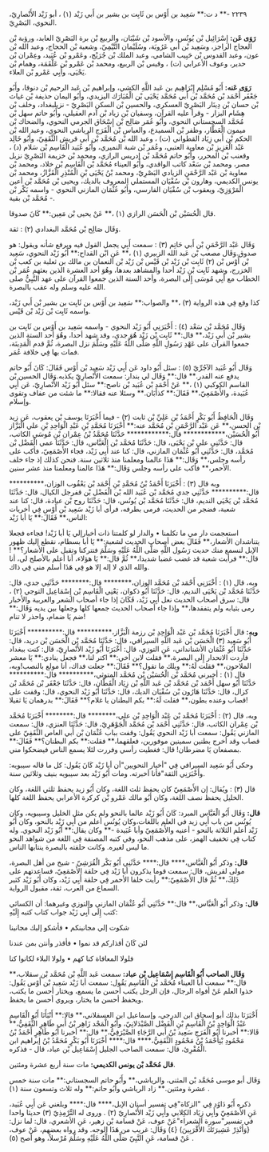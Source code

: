 ٢٢٣٩ -** د ت:** سَعِيد بن أَوْس بن ثَابِت بن بشير بن أَبي زَيْد (١) ، أبو زَيْد الأَنْصارِيّ، النحوي، البَصْرِيّ.

**رَوَى عَن:** إِسْرَائِيل بْن يُونُس، والأسود بْن شَيْبَان، والربيع بْن برة البَصْرِيّ العابد، ورؤبة بْن العجاج الراجز، وسَعِيد بْن أَبي عَرُوبَة، وسُلَيْمان التَّيْمِيّ، وشعبة بْن الحجاج، وعبد الله بْن عون، وعبد القدوس بْن حَبِيب الشامي، وعبد الملك بْن جُرَيْج، وعَمْرو بْن عُبَيد، وعِمْران بْن حدير، وعوف الأعرابي (ت) ، وقيس بْن الربيع، ومحمد بْن عَمْرو بْن عَلْقَمَة، وهمام بْن يَحْيَى، وأَبِي عَمْرو بْن العلاء.

**رَوَى عَنه:** أَبُو مُسْلِم إِبْرَاهِيم بن عَبد اللَّهِ الكشي، وإبراهيم بْن عَبد الرحيم بْن دنوقا، وأَبُو جَعْفَر أَحْمَد بْن مُحَمَّد بْن أَبي مُحَمَّد يَحْيَى بْن الْمُبَارَك اليزيدي، وأَبُو اليمان حذيفة بْن غياث بْن حسان بْن دِينَار البَصْرِيّ العسكري، والحسين بْن السكن البَصْرِيّ - نزيلبغداد، وخلف بْن هِشَام البزار - وقرأ عليه القرآن، وسفيان بْن زياد بْن آدم العقيلي، وأَبُو حاتم سهل بْن مُحَمَّد السجستاني النحوي، وأَبُو عُمَر صَالِح بْن إِسْحَاق الجرمي النحوي، والضحاك بْن ميمون الْعَطَّار، وظفر بْن السميدع، والعباس بْن الْفَرَج الرياشي النحوي، وعبد الله بْن الحكم بْن أَبي زِيَاد القطواني (ت) ، وعبد الله بْن مُحَمَّد بْن أَبي قريش الثَّقَفِيّ، وأَبُو خَالِد عَبْد الْعَزِيزِ بْن معاوية العتبي، وعُمَر بْن شبة النميري، وأَبُو عُبَيد الْقَاسِم بْن سَلام (د) ، وقعنب بْن المحرر، وأَبُو حاتم مُحَمَّد بْن إدريس الرازي، ومحمد بْن خزيمة البَصْرِيّ نزيل مصر، ومحمد بْن سَعْد كاتب الواقدي، وأَبُو العيناء مُحَمَّد بْن الْقَاسِم بْن خلاد، ومحمد بْن معاوية بْن عَبْد الرَّحْمَنِ الزيادي البَصْرِيّ، ومحمد بْنُ يَحْيَى بْنِ الْمُنْذِرِ الْقَزَّازُ، ومحمد بْن يونس الكديمي، وهارون بْن سُفْيَان المستملي المعروف بالديك، ويحيى بْن مُحَمَّد بْن أعين الْمَرْوَزِيّ، ويعقوب بْن سُفْيَان الفارسي، وأَبُو عُثْمَان المازني النحوي - واسمه بَكْر بْن مُحَمَّد بْن بقية -.

قال الْحُسَيْن بْن الْحَسَن الرازي (١) ،** عَنْ يحيى بْن مَعِين:** كَانَ صدوقا.

وَقَال صَالِح بْن مُحَمَّد البغدادي (٢) : ثقة.

وَقَال عَبْد الرَّحْمَنِ بْن أَبي حَاتِم (٣) : سمعت أَبِي يجمل القول فيه ويرفع شأنه ويقول: هو صدوق.وَقَال مصعب بْن عَبد الله الزبيري (١) ،** عَنِ ابْن القداح:** أَبُو زَيْد النحوي، سَعِيد بْن أَوْس بْن (٢) ثَابِت بْن زَيْد بْن قَيْس بْن زَيْد بْن النعمان بن مالك بن ثعلبة بن كعب بْن الخزرج، وشهد ثَابِت بْن زَيْد أحدا والمشاهد بعدها، وهُوَ أحد العشرة الذين بعثهم عُمَر بْن الخطاب مع أَبِي مُوسَى إِلَى البصرة، وأحد الستة الذين جمعوا القرآن على عهد النَّبِيُّ صلى الله عليه وسلم وله عقب بالبصرة.

كذا وقع فِي هذه الرواية (٣) ،** والصواب:** سَعِيد بن أَوْس بن ثَابِت بن بشير بْن أَبي زَيْد، واسمه ثَابِت بْن زَيْد بْن قَيْس.

وَقَال مُحَمَّد بْن سَعْد (٤) : أَخْبَرَنِي أَبُو زَيْد النحوي - واسمه سَعِيد بن أَوْس بن ثَابِت بن بشير بْن أَبي زَيْد،** قال:** ثَابِت بْن زَيْد هُوَ جدي، وقد شهد أحدا، وهُوَ أحد الستة الذين جمعوا القرآن على عَهْدِ رَسُولِ اللَّهِ صَلَّى اللَّهُ عَلَيْهِ وسَلَّمَ نزل البصرة، ثُمَّ قدم الْمَدِينَة، فمات بها فِي خلافة عُمَر.

وَقَال أَبُو عُبَيد الآجُرِّيّ (٥) : سئل أَبُو داود عَن أَبِي زَيْد سَعِيد بْن أَوْس فَقَالَ: كَانَ أَبُو حاتم يدفع عنه القدر.** قال:** وَقَال لي بندار: سمعت الأَنْصارِيّ يكذبه.وَقَال الحسين بْن القاسم الكوكبي (١) ،** عَنْ أَحْمَد بْن عُبَيد بْن ناصح:** سئل أَبُو زَيْد الأَنْصارِيّ، عَن أَبِي عُبَيدة، والأَصْمَعِيّ،** فَقَالَ:** كذأَبَان.** وسئلا عنه فقالا:** ما شئت من عفاف وتقوى وإسلام.

وَقَال الْحَافِظُ أَبُو بَكْرٍ أَحْمَدُ بْن عَلِيِّ بْن ثابت (٢) - فيما أَخْبَرَنَا يوسف بْن يعقوب، عَن زيد بْن الحسن،** عَن عَبْد الرَّحْمَنِ بْن مُحَمَّد عنه:** أَخْبَرَنَا مُحَمَّدِ بْنِ عَبْدِ الْوَاحِدِ بْنِ علي الْبَزَّاز أَبُو الْحُسَيْن،************ قال:************ حَدَّثَنَا مُحَمَّدُ بْنُ عِمْران بْنِ مُوسَى الكاتب، قال: حَدَّثَنِي علي بْن يَحْيَى، قال: حَدَّثَنَا مُحَمَّد بْن الْعَبَّاس، قال: حَدَّثَنَا عمي الْفَضْل بْن مُحَمَّد، قال: حَدَّثَنِي أَبُو عُثْمَان المازني، قال: كنا عند أَبِي زَيْد، فجاء الأَصْمَعِيّ، فأكب على رأسه وجلس،** وَقَال:** هَذَا عالمنا ومعلمنا منذ ثلاثين سنة. فنحن كذلك إذ جاء خلف الأحمر،** فأكب على رأسه وجلس وَقَال:** هَذَا عالمنا ومعلمنا منذ عشر سنين.

وبه قال (٣) : أَخْبَرَنَا أَحْمَدُ بْنُ مُحَمَّدِ بْنِ أَحْمَد بْن يَعْقُوب الوزان،********** قال:********** حَدَّثَنِي جدي مُحَمَّد بْن عُبَيد الله بْن الْفَضْل بْن قفرجل الكيال، قال: حَدَّثَنَا مُحَمَّد بْن يَحْيَى النديم، قال: حَدَّثَنَا مُحَمَّد بْن يُونُس، قال: حَدَّثَنَا روح بْن عبادة، قال: كنا عند شعبة، فضجر من الحديث، فرمى بطرفه، فرأى أبا زَيْد سَعِيد بْن أَوْس فِي أخريات الناس،** فَقَالَ:** يَا أبا زَيْد:

استعجمت دار مي ما تكلمنا • والدار لو كلمتنا ذات أخبارإلي يَا أبا زَيْد! فجاءه فجعلا يتناشدان الأشعار،** فَقَالَ بعض أصحاب الحديث لشعبة:** يَا أبا بسطام، نقطع إليك ظهور الإبل لنسمع منك حديث رَسُول اللَّهِ صَلَّى اللَّهُ عَلَيْهِ وسَلَّمَ فتتركنا وتقبل على الأشعار؟** ! قال:** فرأيت شعبة قد غضب غضبا شديدا،** ثُمَّ قال:** يَا هؤلاء، أنا أعلم بالأصلح لي، أنا والله الذي لا إله إلا هو فِي هَذَا أسلم مني فِي ذاك.

وبه، قال (١) : أَخْبَرَنِي أَحْمَد بْن مُحَمَّد الوزان،******** قال:******** حَدَّثَنِي جدي، قال: حَدَّثَنَا مُحَمَّد بْن يَحْيَى النديم، قال: حَدَّثَنَا أَبُو ذكوان، يَعْنِي الْقَاسِم بْن إِسْمَاعِيل التوجي (٢) ، قال: سرق أصحاب الحديث نعل أَبِي زَيْد، فَكَانَ إذا جاء أصحاب الشعر والعربية والأخبار رمى بثيابه ولم يتفقدها،** وإذا جاء أصحاب الحديث جمعها كلها وجعلها بين يديه وَقَال:** ضم يَا ضمام، واحذر لا تنام!

**وبه:** قال أَخْبَرَنَا مُحَمَّد بْن عَبْد الْوَاحِدِ بْن رزمة الْبَزَّاز،********** قال:********** أَخْبَرَنَا أَبُو سَعِيد (٣) الْحَسَن بْن عَبد اللَّهِ السيرافي، قال: حَدَّثَنَا مُحَمَّد بْن الْحَسَن بْن دريد، قال: حَدَّثَنَا أَبُو عُثْمَان الأشنانداني، عَنِ التوزي، قال: أَخْبَرَنَا أَبُو زَيْد الأَنْصارِيّ، قال: كنت ببغداد فأردت الانحدار إِلَى البصرة،** فقلت لابن أخي:** اكتر لنا،** فجعل ينادي:** يَا معشر الملاحون،** فقلت لَهُ:** ويلك ما تقول؟** فَقَالَ:** جعلت فداك، أنا مولع بالنصب!وبه، قال (١) : أخبرني مُحَمَّد بْن الْحُسَيْن بْن مُحَمَّد المتوثي،********** قال:********** حَدَّثَنَا أَبُو سهل أَحْمَد بْن مُحَمَّد بْن عَبد اللَّهِ بْن زِيَاد الْقَطَّان، قال: حَدَّثَنَا جَعْفَر بْن مُحَمَّد بْن كزال، قال: حَدَّثَنَا هَارُون بْن سُفْيَان الديك، قال: حَدَّثَنَا أَبُو زَيْد النحوي، قال: وقفت على قصاب وعنده بطون،** فقلت لَهُ:** بكم البطنان يا غلام؟** فَقَالَ:** بدرهمان يَا ثقيلا!

وبه، قال (٢) : أَخْبَرَنَا مُحَمَّد بْن عَبْد الْوَاحِدِ بْن علي،******** قال:******** أَخْبَرَنَا مُحَمَّد بْن عِمْران الكاتب، قال: حَدَّثَنِي أَحْمَد بْن مُحَمَّد الْجَوْهَرِيّ، قال: حَدَّثَنَا العنزي، قال: سمعت المازني يَقُول: سمعت أبا زَيْد النحوي يَقُول: وقفت بباب عُثْمَان بْن أَبي العاص الثَّقَفِيّ على قصاب وقد أخرج بطنين سمينين موفورين، فعلقهما،** فقلت:** بكم البطنان؟** فَقَالَ:** بمصفعان يَا مضرطان! قال: فغطيت رأسي وفررت لئلا يسمع الناس فيضحكوا مني.

وحكى أَبُو سَعِيد السيرافي فِي "أخبار النحويين"أن أبا زَيْد كَانَ يَقُول: كل ما قاله سيبويه: وأَخْبَرَنِي الثقة"فأنا أخبرته. ومات أَبُو زَيْد بعد سيبويه بنيف وثلاثين سنة.

قال (٣) : ويُقال: إن الأَصْمَعِيّ كان يحفظ ثلث اللغة، وكان أَبُو زيد يحفظ ثلثي اللغة، وكان الخليل يحفظ نصف اللغة، وكان أَبُو مالك عَمْرو بْن كركرة الأعرابي يحفظ اللغة كلها.

**قال:** وَقَال أَبُو الْعَبَّاس المبرد: كَانَ أَبُو زَيْد عالما بالنحو ولم يكن مثل الخليل وسيبويه، وكان يُونُس من باب أَبِي زيد في العلم باللغات،وكان يُونُس أعلم من أَبِي زَيْد بالنحو، وكان أَبُو زَيْد أعلم الثلاثة بالنحو - أعنيه والأَصْمَعِيّ وأبا عُبَيدة -** وكان يقال:** أَبُو زَيْد النحوي. وله كتاب فِي تخفيف الهمز، على مذهب النحو، وفي كتبه المصنفة فِي اللغة من شواهد النحو ما ليس لغيره. وكانت حلقته بالبصرة ينتابها الناس.

**قال:** وذكر أَبُو الْعَبَّاس،**** قال:**** حَدَّثَنِي أَبُو بَكْر الْقُرَشِيّ - شيخ من أهل البصرة، مولى لقريش، قال: سمعت قوما يذكرون أبا زَيْد فِي حلقة الأَصْمَعِيّ، فساعدتهم على ذَلِكَ،** ثُمَّ قال الأَصْمَعِيّ:** رأيت خلفا الأحمر فِي حلقة أَبِي زَيْد، وكان أَبُو زَيْد كثير السماع من العرب، ثقة، مقبول الرواية.

**قال:** وذكر أَبُو الْعَبَّاس،** قال:** حَدَّثَنِي أَبُو عُثْمَان المازني والتوزي وغيرهما: أن الكسائي كتب إِلَى أَبِي زَيْد جواب كتاب كتبه إِلَيْهِ:

شكوت إلي مجانينكم • فأشكو إليك مجانينا

لئن كَانَ أقذاركم قد نموا • فأقذر وأنتن بمن عندنا

فلولا المعافاة كنا كهم • ولولا البلاء لكانوا كنا

**وَقَال الصاحب أَبُو الْقَاسِم إِسْمَاعِيل بْن عباد:** سمعت عَبد اللَّهِ بْن مُحَمَّد بْن سقلاب،** قال:** سمعت أبا العيناء مُحَمَّد بْن الْقَاسِم يَقُول: سمعت أبا زَيْد سَعِيد بْن أَوْس يَقُول: خذوا العلم عَنْ أفواه الرجال، فإن الرجل يكتب أحسن ما يسمع، ويختار أحسن ما يكتب، ويحفظ أحسن ما يختار، ويروي أحسن ما يحفظ.

أَخْبَرَنَا بذلك أبو إسحاق ابن الدرجي، وإسماعيل ابن العسقلاني،** قالا:** أَنْبَأَنَا أَبُو الْقَاسِمِ عَبْدُ الْوَاحِدِ بْنُ الْقَاسِمِ بْنِ الْفَضْل الصَّيْدَلانِيّ، وأَبُو الْمَجْد زَاهِر بْنُ أَبي طَاهِرٍ الثَّقَفِيُّ،** قَالا:** أخبرنا أَبُو الْفَرَجِ سَعِيد بْنُ أَبي الرَّجَاءِ الصَّيْرَفِيُّ،** قال:** أخبرنا أَبُو طَاهِرٍ أَحْمَدُ بْنُ مَحْمُودِ بْنِأَحْمَدُ بْنُ مَحْمُودٍ الثَّقَفِيُّ،**** قال:**** أَخْبَرَنَا أَبُو بَكْرٍ مُحَمَّدُ بْنُ إبراهيم ابن الْمُقْرِئ، قال: سمعت الصاحب الجليل إِسْمَاعِيل بْن عباد، قال - فذكره.

**قال مُحَمَّد بْن يونس الكديمي:** مات سنة أربع عشرة ومئتين.

وَقَال أبو موسى مُحَمَّد بْن المثنى، والرياشي،** وأَبُو حاتم السجستاني:** مات سنة خمس عشرة ومئتين.** زاد الرياشي وأَبُو حاتم:** وله ثلاث وتسعون سنة (١) .

ذكره أَبُو دَاوُد فِي "الزكاة"فِي تفسير أسنان الإبل،**** قال:**** وبلغني عَن أَبِي عُبَيد، عَنِ الأَصْمَعِيّ وأَبِي زِيَاد الكِلابي وأَبِي زَيْد الأَنْصارِيّ (٢) . وروى له التِّرْمِذِيّ (٣) حديثا واحدا في تفسير"سورة الشعراء"عَنْ عوف، عَنْ قسامة بْن زهير، عَنِ الأشعري، قال: لما نزل: {وَأَنْذِرْ عَشِيرَتَكَ الأَقْرَبِينَ) {٤) وَقَال: غريب من هَذَا الوجه. وقد رواه بعضهم، عَنْ عوف، عَنْ قسامة، عَنِ النَّبِيّ صَلَّى اللَّهُ عَلَيْهِ وسَلَّمَ مُرْسلاً، وهو أصح (٥) .